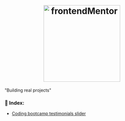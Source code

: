 <h1 align="center">
    <img alt="frontendMentor" src="https://www.frontendmentor.io/static/images/logo-desktop.svg" width="250px" />
</h1>

<p style='text-align:"center"'> "Building real projects" </p>

### 👋 Index:
  - [Coding bootcamp testimonials slider](github.com/keilaviana/Frontend-Mentor)
